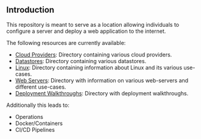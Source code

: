 ## Introduction

This repository is meant to serve as a location allowing individuals to configure a server and deploy a web application to the internet.

The following resources are currently available:
- [Cloud Providers](./cloud-providers): Directory containing various cloud providers.
- [Datastores](./datastores): Directory containing various datastores.
- [Linux](./linux): Directory containing information about Linux and its various use-cases.
- [Web Servers](./web-servers): Directory with information on various web-servers and different use-cases.
- [Deployment Walkthroughs](deployment-walkthroughs): Directory with deployment walkthroughs.

Additionally this leads to:
- Operations
- Docker/Containers
- CI/CD Pipelines
